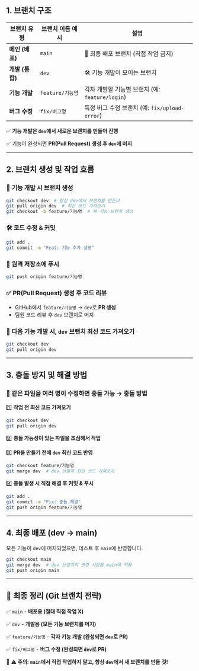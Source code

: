 ## **1. 브랜치 구조**

| 브랜치 유형 | 브랜치 이름 예시 | 설명 |
| --- | --- | --- |
| **메인 (배포)** | `main` | 🚀 최종 배포 브랜치 (직접 작업 금지) |
| **개발 (통합)** | `dev` | 🛠 기능 개발이 모이는 브랜치 |
| **기능 개발** | `feature/기능명` | 각자 개발할 기능별 브랜치 (예: `feature/login`) |
| **버그 수정** | `fix/버그명` | 특정 버그 수정 브랜치 (예: `fix/upload-error`) |

✅ **기능 개발은 `dev`에서 새로운 브랜치를 만들어 진행**

✅ 기능이 완성되면 **PR(Pull Request) 생성 후 `dev`에 머지**

---

## **2. 브랜치 생성 및 작업 흐름**

### 📌 **기능 개발 시 브랜치 생성**

```bash
git checkout dev  # 항상 dev에서 브랜치를 만든다
git pull origin dev  # 최신 코드 가져오기
git checkout -b feature/기능명  # 새 기능 브랜치 생성
```

### 🛠 **코드 수정 & 커밋**

```bash
git add .
git commit -m "Feat: 기능 추가 설명"
```

### 🚀 **원격 저장소에 푸시**

```bash
git push origin feature/기능명
```

### ✅ **PR(Pull Request) 생성 후 코드 리뷰**

- GitHub에서 `feature/기능명` → `dev`로 **PR 생성**
- 팀원 코드 리뷰 후 `dev` 브랜치로 머지

### 🔄 **다음 기능 개발 시, `dev` 브랜치 최신 코드 가져오기**

```bash
git checkout dev
git pull origin dev
```

---

## **3. 충돌 방지 및 해결 방법**

### **🚨 같은 파일을 여러 명이 수정하면 충돌 가능 → 충돌 방법**

1️⃣ **작업 전 최신 코드 가져오기**

```bash
git checkout dev
git pull origin dev
```

2️⃣ **충돌 가능성이 있는 파일을 조심해서 작업**

3️⃣ **PR을 만들기 전에 `dev` 최신 코드 반영**

```bash
git checkout feature/기능명
git merge dev  # dev 브랜치 최신 코드 가져오기
```

4️⃣ **충돌 발생 시 직접 해결 후 커밋 & 푸시**

```bash
git add .
git commit -m "Fix: 충돌 해결"
git push origin feature/기능명
```

---

## **4. 최종 배포 (dev → main)**

모든 기능이 `dev`에 머지되었으면, 테스트 후 `main`에 반영합니다.

```bash
git checkout main
git merge dev  # dev 브랜치의 변경 사항을 main에 적용
git push origin main
```

---

## **🎯 최종 정리 (Git 브랜치 전략)**

✅ `main` - **배포용 (절대 직접 작업 X)**

✅ `dev` - **개발용 (모든 기능 브랜치를 머지)**

✅ `feature/기능명` - **각자 기능 개발 (완성되면 `dev`로 PR)**

✅ `fix/버그명` - **버그 수정 (완성되면 `dev`로 PR)**

📢 **⚠️ 주의: `main`에서 직접 작업하지 말고, 항상 `dev`에서 새 브랜치를 만들 것!**
